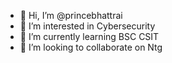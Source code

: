 - 👋 Hi, I’m @princebhattrai
- 👀 I’m interested in Cybersecurity
- 🌱 I’m currently learning BSC CSIT
- 💞️ I’m looking to collaborate on Ntg

<!---
princebhattrai/princebhattrai is a ✨ special ✨ repository because its `README.md` (this file) appears on your GitHub profile.
You can click the Preview link to take a look at your changes.
--->
